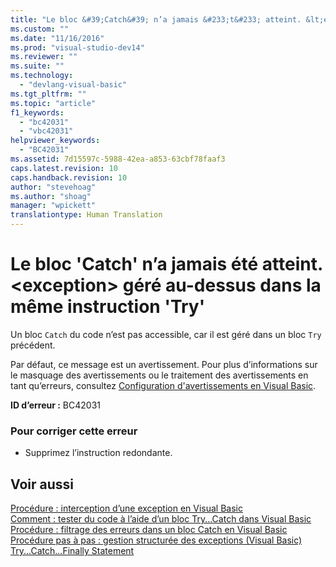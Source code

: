 ```yaml
---
title: "Le bloc &#39;Catch&#39; n’a jamais &#233;t&#233; atteint. &lt;exception&gt; g&#233;r&#233; au-dessus dans la m&#234;me instruction &#39;Try&#39; | Microsoft Docs"
ms.custom: ""
ms.date: "11/16/2016"
ms.prod: "visual-studio-dev14"
ms.reviewer: ""
ms.suite: ""
ms.technology: 
  - "devlang-visual-basic"
ms.tgt_pltfrm: ""
ms.topic: "article"
f1_keywords: 
  - "bc42031"
  - "vbc42031"
helpviewer_keywords: 
  - "BC42031"
ms.assetid: 7d15597c-5988-42ea-a853-63cbf78faaf3
caps.latest.revision: 10
caps.handback.revision: 10
author: "stevehoag"
ms.author: "shoag"
manager: "wpickett"
translationtype: Human Translation
---
```

# Le bloc &#39;Catch&#39; n’a jamais &#233;t&#233; atteint. &lt;exception&gt; g&#233;r&#233; au-dessus dans la m&#234;me instruction &#39;Try&#39;
Un bloc `Catch` du code n’est pas accessible, car il est géré dans un bloc `Try` précédent.  
  
 Par défaut, ce message est un avertissement. Pour plus d’informations sur le masquage des avertissements ou le traitement des avertissements en tant qu’erreurs, consultez [Configuration d'avertissements en Visual Basic](/visual-studio/ide/configuring-warnings-in-visual-basic).  
  
 **ID d’erreur :** BC42031  
  
### Pour corriger cette erreur  
  
-   Supprimez l’instruction redondante.  
  
## Voir aussi  
 [Procédure : interception d’une exception en Visual Basic](http://msdn.microsoft.com/fr-fr/f3063c89-d2bf-49b1-91b5-b87edfb18b95)   
 [Comment : tester du code à l’aide d’un bloc Try...Catch dans Visual Basic](http://msdn.microsoft.com/fr-fr/8368e205-ed73-4185-a247-af84fb4fafa9)   
 [Procédure : filtrage des erreurs dans un bloc Catch en Visual Basic](http://msdn.microsoft.com/fr-fr/85964d0a-56e7-4301-a96e-5eaea23b7b9b)   
 [Procédure pas à pas : gestion structurée des exceptions \(Visual Basic\)](http://msdn.microsoft.com/fr-fr/440da655-4b32-490b-8b16-bfe46f41fa76)   
 [Try...Catch...Finally Statement](../../visual-basic/language-reference/statements/try-catch-finally-statement.md)